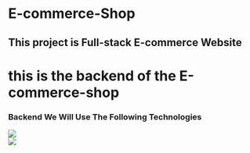 # E-commerce-Shop
## This project is Full-stack E-commerce Website

# this is the backend of the E-commerce-shop

### Backend We Will Use The Following Technologies <br>
![](https://img.shields.io/badge/<Node.js>-<Expresse>-informational?style=flat&logo=<LOGO_NAME>&logoColor=white&color=2bbc8a) <br>
![](https://img.shields.io/badge/<Javascript>-<MERN>-informational?style=flat&logo=<LOGO_NAME>&logoColor=white&color=2bbc8a)
